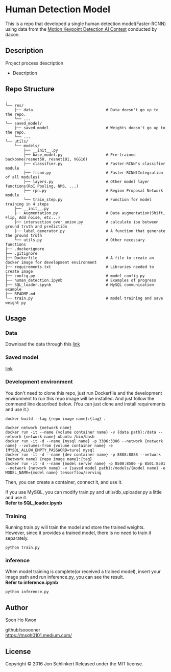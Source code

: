 # Human Detection Model
This is a repo that developed a single human detection model(Faster-RCNN) using data from the [Motion Keypoint Detection AI Contest](https://dacon.io/competitions/official/235701/overview/description) conducted by dacon.

## Description

Project process description 
+ Description  

## Repo Structure

```
.
└── res/
    ├── data                                # Data doesn't go up to the repo.
    └── ...    
└── saved_model/                        
    ├── saved_model                         # Weights doesn't go up to the repo.
    └── ...   
└── utils/      
    └── models/                              
        ├── __init__.py 
        ├── base_model.py                   # Pre-trained backbone(resnet50, resnet101, VGG16)
        ├── classifier.py                   # Faster-RCNN's classifier module  
        ├── frcnn.py                        # Faster-RCNN(Integration of all modules)      
        ├── layers.py                       # Other model layer functions(RoI Pooling, NMS, ...)           
        ├── rpn.py                          # Region Proposal Network module
        └── train_step.py                   # Function for model training in 4 steps
    ├── __init__.py                                
    ├── Augmentation.py                     # Data augmentation(Shift, Flip, Add noise, etc...)  
    ├── intersection_over_union.py          # calculate iou between ground truth and prediction                
    ├── label_generator.py                  # A function that generate the ground truth          
    └── utils.py                            # Other necessary functions
├── .dockerignore                           
├── .gitignore                              
├── Dockerfile                              # A file to create an docker image for development environment
├── requirements.txt                        # Libraries needed to create image
├── config.py                               # model config py
├── human_detection.ipynb                   # Examples of progress 
├── SQL_loader.ipynb                        # MySQL communication example
├── README.md                               
└── train.py                                # model training and save weight py
```

## Usage
### Data
Download the data through this [link](https://dacon.io/competitions/official/235701/overview/description)

### Saved model
[link](https://drive.google.com/file/d/17IsXYQ6K7iC83RLMqyxiP3hibDJImIgM/view?usp=sharing)

### Development environment
You don't need to clone this repo, just run Dockerfile and the development environment to run this repo image will be installed. And just follow the command line described below. (You can just clone and install requirements and use it.)
```terminal
docker build --tag {repo image name}:{tag} .

docker network {network name}
docker run -it --name {volume container name} -v {data path}:/data --network {network name} ubuntu /bin/bash
docker run -it -d --name {mysql name} -p 3306:3306 --network {network name} --volumes-from {volume container name} -e [MYSQL_ALLOW_EMPTY_PASSWORD=ture] mysql
docker run -it -d --name {dev container name} -p 8888:8888 --network {network name} {repo image name}:{tag}
docker run -it -d --name {model server name} -p 8500:8500 -p 8501:8501 --network {network name} -v {saved model path}:/models/{model name} -e MODEL_NAME={model name} tensorflow/serving
```
Then, you can create a container, connect it, and use it.

If you use MySQL, you can modify train.py and utils/db_uploader.py a little and use it.  
**Refer to SQL_loader.ipynb**

### Training
Running train.py will train the model and store the trained weights.  
However, since it provides a trained model, there is no need to train it separately.
```terminal
python train.py
```

### inference
When model training is complete(or received a trained model), insert your image path and run inference.py, you can see the result.  
**Refer to inference.ipynb**
```terminal
python inference.py 
```

## Author
Soon Ho Kwon

github/sooooner  
https://tnsgh0101.medium.com/

## License
Copyright © 2016 Jon Schlinkert Released under the MIT license.

